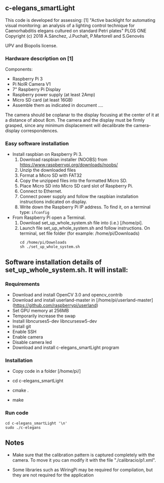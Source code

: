 ## c-elegans_smartLight
This code is developed for assessing:
[1] "Active backlight for automating visual monitoring: an analysis of a lighting
control technique for Caenorhabditis elegans cultured on standard Petri plates" PLOS ONE
Copyright (c) 2018 A.Sánchez, J.Puchalt, P.Martorell and S.Genovés

UPV and Biopolis license.



### Hardware description on [1]
Components:
* Raspberry Pi 3
* Pi NoIR Camera V1
* 7" Raspberry Pi Display
* Raspberry power supply (at least 2Amp)
* Micro SD card (at least 16GB)
* Assemble them as indicated in document ....

The camera should be coplanar to the display focusing at the center of it at a distance of about 8cm.
The camera and the display must be firmly grasped, since any minimum displacement will decalibrate 
the camera-display correspondences.

### Easy software installation
* Install raspbian on Raspberry Pi 3. 
    1. Download raspbian installer (NOOBS) from https://www.raspberrypi.org/downloads/noobs/
    2. Unzip the downloaded files
    3. Format a Micro SD with FAT32
    4. Copy the unzipped files into the formatted Micro SD.
    5. Place Micro SD into Micro SD card slot of Raspberry Pi.
    6. Connect to Ethernet.
    7. Connect power supply and follow the raspbian installation instructions indicated on display.
    8. Write down the Raspberry Pi IP address. To find it, on a terminal type: 
        `ifconfig` 
* From Raspberry Pi open a Terminal. 
    1. Download set_up_whole_system.sh file into (i.e.) [/home/pi].       
    2. Launch file set_up_whole_system.sh and follow instructions. On terminal, set file folder (for example: /home/pi/Downloads) 
        ````
        cd /home/pi/Downloads
        sh ./set_up_whole_system.sh
        ````
        
        
## Software installation details of set_up_whole_system.sh. It will install:
### Requirements

* Download and install OpenCV 3.0 and opencv_contrib
* Download and install userland-master in [/home/pi/userland-master] 
(https://github.com/raspberrypi/userland)
* Set GPU memory at 256MB
* Temporarily increase the swap
* Install libncurses5-dev libncursesw5-dev
* Install git
* Enable SSH
* Enable camera
* Disable camera led
* Download and install c-elegans_smartLight program

### Installation

* Copy code in a folder [/home/pi/]

* cd c-elegans_smartLight

* cmake .

* make


### Run code
````
cd c-elegans_smartLight '\n'
sudo ./c-elegans
````

## Notes

* Make sure that the calibration pattern is captured completely with the camera.
To move it you can modify it with the file "./calibracio/p1.xml".

* Some libraries such as WiringPi may be required for compilation, but they are not required for the application
